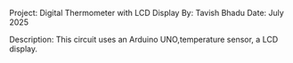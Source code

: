 Project: Digital Thermometer with LCD Display
By: Tavish Bhadu
Date: July 2025

Description:
This circuit uses an Arduino UNO,temperature sensor, a LCD display.
